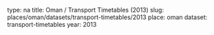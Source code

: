 type: na
title: Oman / Transport Timetables (2013)
slug: places/oman/datasets/transport-timetables/2013
place: oman
dataset: transport-timetables
year: 2013
